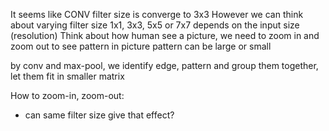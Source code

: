 It seems like CONV filter size is converge to 3x3
However we can think about varying filter size 1x1, 3x3, 5x5 or 7x7 depends on
the input size (resolution)
Think about how human see a picture, we need to zoom in and zoom out to see pattern in picture
pattern can be large or small

by conv and max-pool, we identify edge, pattern and group them together, let them fit in smaller matrix


How to zoom-in, zoom-out:
- can same filter size give that effect?